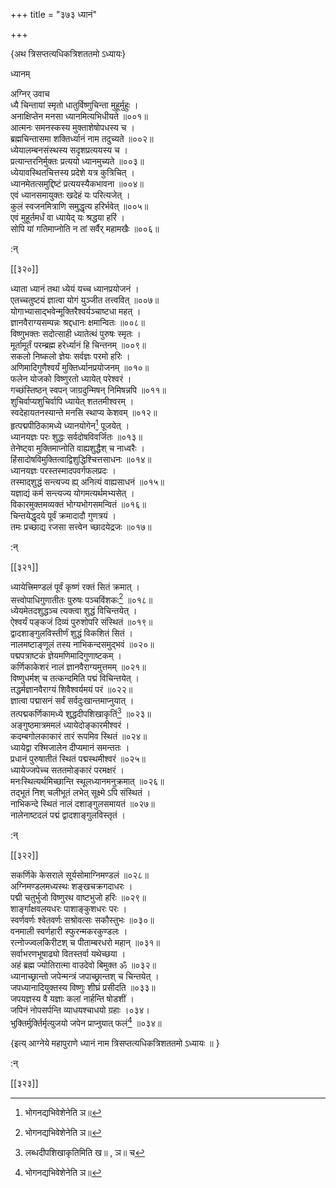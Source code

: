 +++
title = "३७३ ध्यानं"

+++

\{अथ त्रिसप्तत्यधिकत्रिशततमो ऽध्यायः\}

ध्यानम्  
    
अग्निर् उवाच  
ध्यै चिन्तायां स्मृतो धातुर्विष्णुचिन्ता मुहूर्मुहुः   ।  
अनाक्षिप्तेन मनसा ध्यानमित्यभिधीयते ॥००१॥  
आत्मनः समनस्कस्य मुक्ताशेषोपधस्य च ।  
ब्रह्मचिन्तासमा शक्तिर्ध्यानं नाम तदुच्यते ॥००२॥  
ध्येयालम्बनसंस्थस्य सदृशप्रत्ययस्य च ।  
प्रत्यान्तरनिर्मुक्तः प्रत्ययो ध्यानमुच्यते ॥००३॥  
ध्येयावस्थितचित्तस्य प्रदेशे यत्र कुत्रिचित् ।  
ध्यानमेतत्समुद्दिष्टं प्रत्ययस्यैकभावना ॥००४॥  
एवं ध्यानसमायुक्तः खदेहं यः परित्यजेत् ।  
कुलं स्वजनमित्राणि समुद्धृत्य हरिर्भवेत् ॥००५॥  
एवं मुहूर्तमर्धं वा ध्यायेद् यः श्रद्धया हरिं   ।  
सोपि यां गतिमाप्नोति न तां सर्वैर् महामखैः ॥००६॥  
    
:न्  
    
[^१]: भोगनद्यभिवेशेनेति ञ॥  

[[३२०]]
    
ध्याता ध्यानं तथा ध्येयं यच्च ध्यानप्रयोजनं   ।  
एतच्चतुष्टयं ज्ञात्वा योगं युञ्जीत तत्त्ववित् ॥००७॥  
योगाभ्यासाद्भवेन्मूक्तिरैश्वर्यञ्चाष्टधा महत्   ।  
ज्ञानवैराग्यसम्पन्नः श्रद्दधानः क्षमान्वितः   ॥००८॥  
विष्णुभक्तः सदोत्साही ध्यातेत्थं पुरुषः स्मृतः   ।  
मूर्तामूर्तं परम्ब्रह्म हरेर्ध्यानं हि चिन्तनम्   ॥००९॥  
सकलो निष्कलो ज्ञेयः सर्वज्ञः परमो हरिः ।  
अणिमादिगुणैश्वर्यं मुक्तिर्ध्यानप्रयोजनम् ॥०१०॥  
फलेन योजको विष्णुरतो ध्यायेत् परेश्वरं ।  
गच्छंस्तिष्ठन् स्वपन् जाग्रदुन्मिषन् निमिषन्नपि   ॥०११॥  
शुचिर्वाप्यशुचिर्वापि ध्यायेत् शततमीश्वरम् ।  
स्वदेहायतनस्यान्ते मनसि स्थाप्य केशवम् ॥०१२॥  
हृत्पद्मपीठिकामध्ये ध्यानयोगेन[^१] पूजयेत् ।  
ध्यानयज्ञः परः शुद्धः सर्वदोषविवर्जितः   ॥०१३॥  
तेनेष्ट्वा मुक्तिमाप्नोति वाह्यशुद्धैश् च नाध्वरैः   ।  
हिंसादोषविमुक्तित्वाद्विशुद्धिश्चित्तसाधनः ॥०१४॥  
ध्यानयज्ञः परस्तस्मादपवर्गफलप्रदः ।  
तस्माद्शुद्धं सन्त्यज्य ह्य् अनित्यं वाह्यसाधनं   ॥०१५॥  
यज्ञाद्यं कर्म सन्त्यज्य योगमत्यर्थमभ्यसेत् ।  
विकारमुक्तमव्यक्तं भोग्यभोगसमन्वितं ॥०१६॥  
चिन्तयेद्धृदये पूर्वं क्रमादादौ गुणत्रयं ।  
तमः प्रच्छाद्य रजसा सत्त्वेन च्छादयेद्रजः ॥०१७॥  
    
:न्  
    
[^१]: ध्यानमार्गेणेति ख॥ , ज॥ च  

[[३२१]]
    
ध्यायेत्त्रिमण्डलं पूर्वं कृष्णं रक्तं सितं क्रमात्   ।  
सत्त्वोपाधिगुणातीतः पुरुषः पञ्चविंशकः[^१]   ॥०१८॥  
ध्येयमेतदशुद्धञ्च त्यक्त्वा शुद्धं विचिन्तयेत् ।  
ऐश्वर्यं पङ्कजं दिव्यं पुरुशोपरि संस्थितं   ॥०१९॥  
द्वादशाङ्गुलविस्तीर्णं शुद्धं विकशितं सितं   ।  
नालमष्टाङ्णूलं तस्य नाभिकन्दसमुद्भवं   ॥०२०॥  
पद्मपत्राष्टकं ज्ञेयमणिमादिगुणाष्टकम्   ।  
कर्णिकाकेशरं नालं ज्ञानवैराग्यमुत्तमम् ॥०२१॥  
विष्णुधर्मश् च तत्कन्दमिति पद्मं विचिन्तयेत् ।  
तद्धर्मज्ञानवैराग्यं शिवैश्वर्यमयं परं   ॥०२२॥  
ज्ञात्वा पद्मासनं सर्वं सर्वदुःखान्तमाप्नुयात्   ।  
तत्पद्मकर्णिकामध्ये शुद्धदीपशिखाकृतिं[^२]   ॥०२३॥  
अङ्गुष्ठमात्रममलं ध्यायेदोङ्कारमीश्वरं   ।  
कदम्बगोलकाकारं तारं रूपमिव स्थितं ॥०२४॥  
ध्यायेद्वा रश्मिजालेन दीप्यमानं समन्ततः ।  
प्रधानं पुरुषातीतं स्थितं पद्मस्थमीश्वरं   ॥०२५॥  
ध्यायेज्जपेच्च सततमोङ्कारं परमक्षरं ।  
मनःस्थित्यर्थमिच्छान्ति स्थूलध्यानमनुक्रमात् ॥०२६॥  
तद्भूतं निश् चलीभूतं लभेत् सूक्ष्मे ऽपि संस्थितं   ।  
नाभिकन्दे स्थितं नालं दशाङ्गुलसमायतं ॥०२७॥  
नालेनाष्टदलं पद्मं द्वादशाङ्गुलविस्तृतं   ।  
    
:न्  
    
[^१]: सत्त्वोपाधिसमायुक्तः सदा ध्येयश् च केशव इति ख॥  
    
[^२]: लब्धदीपशिखाकृतिमिति ख॥ , ञ॥ च  

[[३२२]]
    
सकर्णिके केसराले सूर्यसोमाग्निमण्डलं ॥०२८॥  
अग्निमण्डलमध्यस्थः शङ्खचक्रगदाधरः   ।  
पद्मी चतुर्भुजो विष्णुरथ वाष्टभुजो हरिः   ॥०२९॥  
शार्ङ्गाक्षवलयधरः पाशाङ्कुशधरः परः   ।  
स्वर्णवर्णः श्वेतवर्णः सश्रोवत्सः सकौस्तुभः   ॥०३०॥  
वनमाली स्वर्णहारी स्फुरन्मकरकुण्डलः ।  
रत्नोज्ज्वलकिरीटश् च पीताम्बरधरो महान् ॥०३१॥  
सर्वाभरणभूषाढ्यो वितस्तर्वा यथेच्छया ।  
अहं ब्रह्म ज्योतिरात्मा वाउदेवो बिमुक्त ॐ ॥०३२॥  
ध्यानाच्छ्रान्तो जपेन्मन्त्रं जपाच्छ्रान्तश् च चिन्तयेत्   ।  
जपध्यानादियुक्तस्य विष्णुः शीघ्रं प्रसीदति   ॥०३३॥  
जपयज्ञस्य वै यज्ञाः कलां नार्हन्ति षोडशीं   ।  
जपिनं नोपसर्पन्ति व्याधयश्चाधयो ग्रहाः ।०३४।  
भुक्तिर्मुर्क्तिर्मृत्युजयो जपेन प्राप्नुयात् फलं[^१] ॥०३४॥  
    
\{इत्य् आग्नेये महापुराणे ध्यानं नाम त्रिसप्तत्यधिकत्रिशततमो ऽध्यायः ॥  }
    
:न्  
    
[^१]: प्राप्नुयाद्धरिमिति ख॥ । प्राप्यते फलमिति ञ॥  

[[३२३]]
    